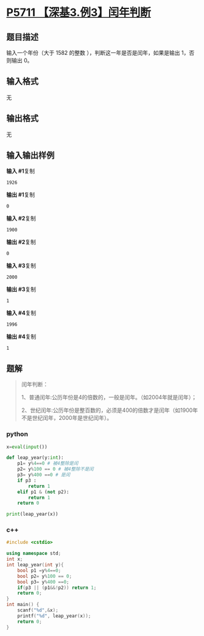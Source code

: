 # [P5711 【深基3.例3】闰年判断](https://www.luogu.com.cn/problem/P5711)

## 题目描述

输入一个年份（大于 1582 的整数 ），判断这一年是否是闰年，如果是输出 1，否则输出 0。

## 输入格式

无

## 输出格式

无

## 输入输出样例

**输入 #1**复制

```
1926
```

**输出 #1**复制

```
0
```

**输入 #2**复制

```
1900
```

**输出 #2**复制

```
0
```

**输入 #3**复制

```
2000
```

**输出 #3**复制

```
1
```

**输入 #4**复制

```
1996
```

**输出 #4**复制

```
1
```

## 题解

> 闰年判断：
>
> 1、普通闰年:公历年份是4的倍数的，一般是闰年。（如2004年就是闰年）；
>
> 2、世纪闰年:公历年份是整百数的，必须是400的倍数才是闰年（如1900年不是世纪闰年，2000年是世纪闰年）。

### python

```python
x=eval(input())

def leap_year(y:int):
    p1= y%4==0 # 被4整除是闰
    p2= y%100 == 0 # 被4整除不是闰
    p3= y%400 ==0 # 是闰
    if p3 :
        return 1
    elif p1 & (not p2):
        return 1
    return 0

print(leap_year(x))
```

### c++

```cpp
#include <cstdio>

using namespace std;
int x;
int leap_year(int y){
    bool p1 =y%4==0;
    bool p2= y%100 == 0;
    bool p3= y%400 ==0;
    if(p3 || (p1&&!p2)) return 1;
    return 0;
}
int main() {
    scanf("%d",&x);
    printf("%d", leap_year(x));
    return 0;
}
```

